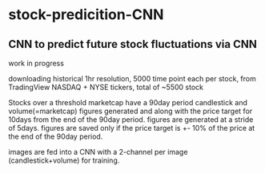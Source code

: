 # stock-predicition-CNN
## CNN to predict future stock fluctuations via CNN

work in progress

downloading historical 1hr resolution, 5000 time point each per stock, from TradingView
NASDAQ + NYSE tickers, total of ~5500 stock

Stocks over a threshold marketcap have a 90day period candlestick and volume(=marketcap) figures generated and along with the price target for 10days from the end of the 90day period.
figures are generated at a stride of 5days.
figures are saved only if the price target is +- 10% of the price at the end of the 90day period.

images are fed into a CNN with a 2-channel per image (candlestick+volume) for training.
